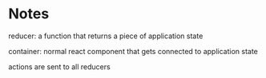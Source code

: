 # Notes

reducer: a function that returns a piece of application state

container: normal react component that gets connected to application state

actions are sent to all reducers
